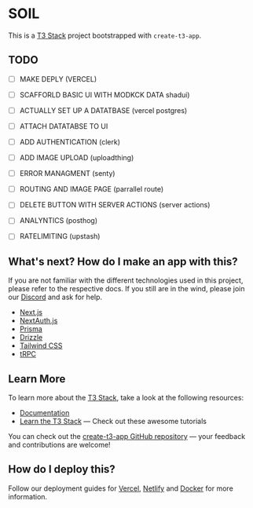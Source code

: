 
# SOIL

This is a [T3 Stack](https://create.t3.gg/) project bootstrapped with `create-t3-app`.

## TODO

- [ ] MAKE DEPLY (VERCEL)
- [ ] SCAFFORLD BASIC UI WITH MODKCK DATA shadui)
- [ ] ACTUALLY SET UP A DATATBASE (vercel postgres)
- [ ] ATTACH DATATABSE TO UI
- [ ] ADD AUTHENTICATION (clerk)
- [ ] ADD IMAGE UPLOAD (uploadthing)
- [ ] ERROR MANAGMENT (senty)
- [ ] ROUTING AND IMAGE PAGE (parrallel route)
- [ ] DELETE BUTTON WITH SERVER ACTIONS (server actions)
- [ ] ANALYNTICS (posthog)
- [ ] RATELIMITING (upstash)


## What's next? How do I make an app with this?

If you are not familiar with the different technologies used in this project, please refer to the respective docs. If you still are in the wind, please join our [Discord](https://t3.gg/discord) and ask for help.

- [Next.js](https://nextjs.org)
- [NextAuth.js](https://next-auth.js.org)
- [Prisma](https://prisma.io)
- [Drizzle](https://orm.drizzle.team)
- [Tailwind CSS](https://tailwindcss.com)
- [tRPC](https://trpc.io)


## Learn More

To learn more about the [T3 Stack](https://create.t3.gg/), take a look at the following resources:

- [Documentation](https://create.t3.gg/)
- [Learn the T3 Stack](https://create.t3.gg/en/faq#what-learning-resources-are-currently-available) — Check out these awesome tutorials

You can check out the [create-t3-app GitHub repository](https://github.com/t3-oss/create-t3-app) — your feedback and contributions are welcome!

## How do I deploy this?

Follow our deployment guides for [Vercel](https://create.t3.gg/en/deployment/vercel), [Netlify](https://create.t3.gg/en/deployment/netlify) and [Docker](https://create.t3.gg/en/deployment/docker) for more information.

